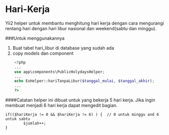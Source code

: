 # Hari-Kerja
Yii2 helper untuk membantu menghitung hari kerja dengan cara mengurangi rentang hari dengan hari libur nasional dan weekend(sabtu dan minggu).

###Untuk menggunakannya
1. Buat tabel hari_libur di database yang sudah ada
1. copy models dan component

```php
    <?php   
    ...
    use app\components\PublicHolydaysHelper;
    ...
    echo ExHelper::hariTanpaLibur($tanggal_mulai, $tanggal_akhir);
    ...
    ?>
```


####Catatan
helper ini dibuat untuk yang bekerja 5 hari kerja. Jika ingin membuat menjadi 6 hari kerja dapat mengedit bagian.

    if(($hariKerja != 0 && $hariKerja != 6) ) {  // 0 untuk minggu and 6 untuk sabtu
    		$jumlah++;  
    }
